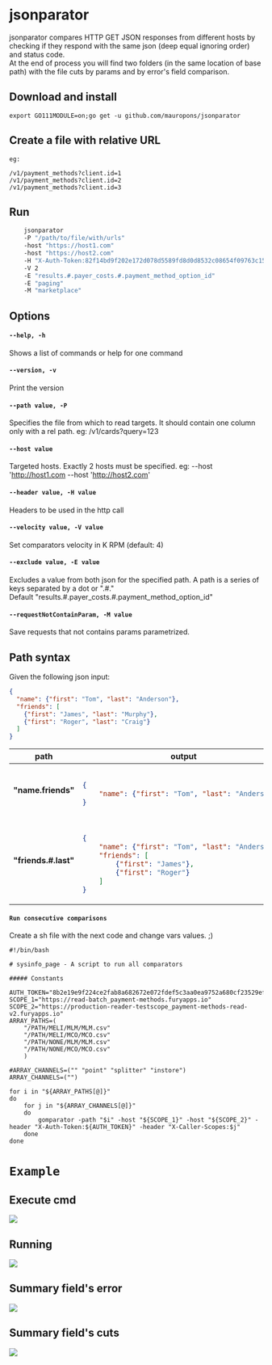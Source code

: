 # jsonparator

jsonparator compares HTTP GET JSON responses from different hosts by checking if they respond with the same json (deep equal ignoring order) and status code.<br>
At the end of process you will find two folders (in the same location of base path) with the file cuts by params and by error's field comparison. 

## Download and install

    export GO111MODULE=on;go get -u github.com/mauropons/jsonparator

## Create a file with relative URL

    eg:

    /v1/payment_methods?client.id=1
    /v1/payment_methods?client.id=2
    /v1/payment_methods?client.id=3

## Run

```sh
    jsonparator 
    -P "/path/to/file/with/urls" 
    -host "https://host1.com" 
    -host "https://host2.com" 
    -H "X-Auth-Token:82f14bd9f202e172d078d5589fd8d0d8532c08654f09763c15f84dccc81b7906"
    -V 2 
    -E "results.#.payer_costs.#.payment_method_option_id" 
    -E "paging" 
    -M "marketplace"
```

## Options

#### `--help, -h`
Shows a list of commands or help for one command

#### `--version, -v`
Print the version

#### `--path value, -P`
Specifies the file from which to read targets. It should contain one column only with a rel path. eg: /v1/cards?query=123

#### `--host value`
Targeted hosts. Exactly 2 hosts must be specified. eg: --host 'http://host1.com --host 'http://host2.com'

#### `--header value, -H value`
Headers to be used in the http call

#### `--velocity value, -V value`
Set comparators velocity in K RPM (default: 4)

#### `--exclude value, -E value`
Excludes a value from both json for the specified path. A path is a series of keys separated by a dot or ".#."<br>
Default "results.#.payer_costs.#.payment_method_option_id"

#### `--requestNotContainParam, -M value`
Save requests that not contains params parametrized.

## Path syntax

Given the following json input:

```json
{
  "name": {"first": "Tom", "last": "Anderson"},
  "friends": [
	{"first": "James", "last": "Murphy"},
	{"first": "Roger", "last": "Craig"}
  ]
}
```

<table>
<thead><tr><th>path</th><th>output</th></tr></thead>
<tbody>
<tr><td><b>"name.friends"</b></td><td>

```json

{
    "name": {"first": "Tom", "last": "Anderson"}
}

```
</td></tr>
<tr><td><b>"friends.#.last"</b></td><td>

```json

{
    "name": {"first": "Tom", "last": "Anderson"},
    "friends": [
        {"first": "James"},
        {"first": "Roger"}
    ]
}

```

</td></tr>

</tbody></table>

#### `Run consecutive comparisons`
Create a sh file with the next code and change vars values. ;) 

```console
#!/bin/bash

# sysinfo_page - A script to run all comparators

##### Constants

AUTH_TOKEN="8b2e19e9f224ce2fab8a682672e072fdef5c3aa0ea9752a680cf23529ef2b293"
SCOPE_1="https://read-batch_payment-methods.furyapps.io"
SCOPE_2="https://production-reader-testscope_payment-methods-read-v2.furyapps.io"
ARRAY_PATHS=(
	"/PATH/MELI/MLM/MLM.csv"
	"/PATH/MELI/MCO/MCO.csv"
	"/PATH/NONE/MLM/MLM.csv"
	"/PATH/NONE/MCO/MCO.csv"
	) 

#ARRAY_CHANNELS=("" "point" "splitter" "instore")
ARRAY_CHANNELS=("")

for i in "${ARRAY_PATHS[@]}"
do
	for j in "${ARRAY_CHANNELS[@]}"
	do
		gomparator -path "$i" -host "${SCOPE_1}" -host "${SCOPE_2}" -header "X-Auth-Token:${AUTH_TOKEN}" -header "X-Caller-Scopes:$j"
	done
done

```

# `Example`
## Execute cmd
![](images/1-example.png)
## Running
![](images/2-example.png)
## Summary field's error
![](images/3-example.png)
## Summary field's cuts
![](images/4-example.png)